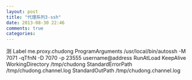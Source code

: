 ```yaml
---
layout: post
title: "代理系列3-ssh"
date: 2013-08-30 22:46
comments: true
categories: 
---
```

测
	<?xml version="1.0" encoding="UTF-8"?>
	<!DOCTYPE plist PUBLIC "-//Apple Computer//DTD PLIST 1.0//EN"
	        "http://www.apple.com/DTDs/PropertyList-1.0.dtd">
	<plist version="1.0">
	<dict>
	        <key>Label</key>
	        <string>me.proxy.chudong</string>
	        <key>ProgramArguments</key>
	        <array>
		<string>/usr/local/bin/autossh</string>
		<string>-M</string>
		<string>7071</string>
		<string>-qTfnN</string>
		<string>-D</string>
		<string>7070</string>
		<string>-p</string>
		<string>23555</string>
		<string>username@address</string>
	        </array>
	        <key>RunAtLoad</key>
	        <true/>
		<key>KeepAlive</key>
	      	<true/>
		<key>WorkingDirectory</key>
	        <string>/tmp/chudong</string>
	        <key>StandardErrorPath</key>
	        <string>/tmp/chudong.channel.log</string>
	        <key>StandardOutPath</key>
	        <string>/tmp/chudong.channel.log</string>
	</dict>
	</plist>
	